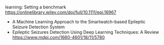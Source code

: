 learning: Setting a benchmark
https://onlinelibrary.wiley.com/doi/full/10.1111/epi.16967
- A Machine Learning Approach to the
Smartwatch-based Epileptic Seizure Detection
System
- Epileptic Seizures Detection Using Deep Learning
Techniques: A Review
https://www.mdpi.com/1660-4601/18/11/5780